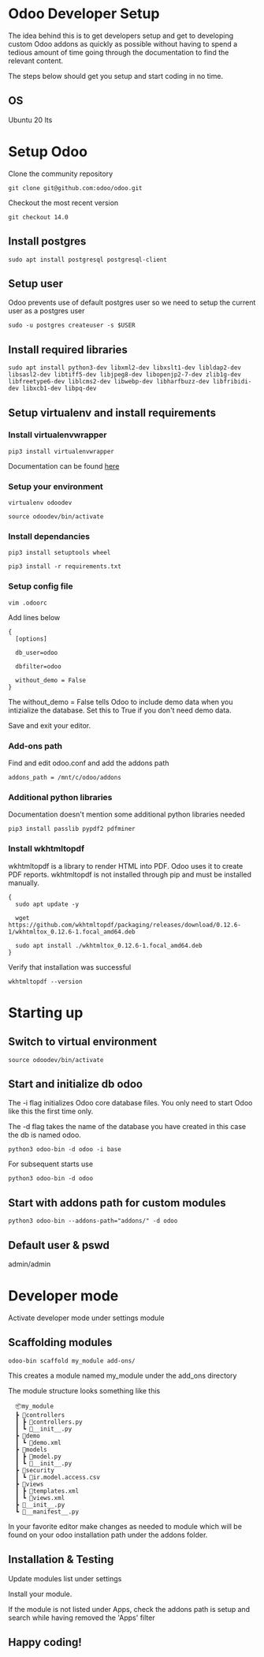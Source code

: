 # Odoo Developer Setup

The idea behind this is to get developers setup and get to developing custom Odoo addons as quickly as possible without having to spend a tedious amount of time going through the documentation to find the relevant content.

The steps below should get you setup and start coding in no time.

## OS

Ubuntu 20 lts

# Setup Odoo

Clone the community repository

`git clone git@github.com:odoo/odoo.git`

Checkout the most recent version

`git checkout 14.0`

## Install postgres

`sudo apt install postgresql postgresql-client`

## Setup user

Odoo prevents use of default postgres user so we need to setup the current user as a postgres user

`sudo -u postgres createuser -s $USER`

## Install required libraries

`sudo apt install python3-dev libxml2-dev libxslt1-dev libldap2-dev libsasl2-dev libtiff5-dev libjpeg8-dev libopenjp2-7-dev zlib1g-dev libfreetype6-dev liblcms2-dev libwebp-dev libharfbuzz-dev libfribidi-dev libxcb1-dev libpq-dev`

## Setup virtualenv and install requirements

### Install virtualenvwrapper

`pip3 install virtualenvwrapper`

Documentation can be found [here](https://virtualenvwrapper.readthedocs.io/en/latest/)

### Setup your environment

`virtualenv odoodev`

`source odoodev/bin/activate`

### Install dependancies

`pip3 install setuptools wheel`

`pip3 install -r requirements.txt`

### Setup config file

`vim .odoorc`

Add lines below

```
{
  [options]

  db_user=odoo

  dbfilter=odoo

  without_demo = False
}
```

The without_demo = False tells Odoo to include demo data when you intizialize the database. Set this to True if you don't need demo data.

Save and exit your editor.

### Add-ons path

Find and edit odoo.conf and add the addons path

`addons_path = /mnt/c/odoo/addons`

### Additional python libraries

Documentation doesn't mention some additional python libraries needed

`pip3 install passlib pypdf2 pdfminer`

### Install wkhtmltopdf

wkhtmltopdf is a library to render HTML into PDF. Odoo uses it to create PDF reports. wkhtmltopdf is not installed through pip and must be installed manually.

```
{
  sudo apt update -y

  wget https://github.com/wkhtmltopdf/packaging/releases/download/0.12.6-1/wkhtmltox_0.12.6-1.focal_amd64.deb

  sudo apt install ./wkhtmltox_0.12.6-1.focal_amd64.deb
}
```

Verify that installation was successful

`wkhtmltopdf --version`

# Starting up

## Switch to virtual environment

`source odoodev/bin/activate`

## Start and initialize db odoo

The -i flag initializes Odoo core database files. You only need to start Odoo like this the first time only.

The -d flag takes the name of the database you have created in this case the db is named odoo.

`python3 odoo-bin -d odoo -i base`

For subsequent starts use

`python3 odoo-bin -d odoo`

## Start with addons path for custom modules

`python3 odoo-bin --addons-path="addons/" -d odoo`

## Default user & pswd

admin/admin

# Developer mode

Activate developer mode under settings module

## Scaffolding modules

`odoo-bin scaffold my_module add-ons/`

This creates a module named my_module under the add_ons directory

The module structure looks something like this

```
  📦my_module
  ┣ 📂controllers
  ┃ ┣ 📜controllers.py
  ┃ ┗ 📜__init__.py
  ┣ 📂demo
  ┃ ┗ 📜demo.xml
  ┣ 📂models
  ┃ ┣ 📜model.py
  ┃ ┗ 📜__init__.py
  ┣ 📂security
  ┃ ┗ 📜ir.model.access.csv
  ┣ 📂views
  ┃ ┣ 📜templates.xml
  ┃ ┗ 📜views.xml
  ┣ 📜__init__.py
  ┗ 📜__manifest__.py
```

In your favorite editor make changes as needed to module which will be found on your odoo installation path under the addons folder.

## Installation & Testing

Update modules list under settings

Install your module.

If the module is not listed under Apps, check the addons path is setup and search while having removed the 'Apps' filter

## Happy coding!
